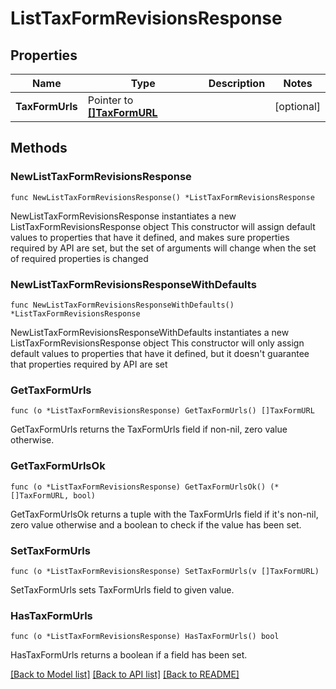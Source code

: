 # ListTaxFormRevisionsResponse

## Properties

Name | Type | Description | Notes
------------ | ------------- | ------------- | -------------
**TaxFormUrls** | Pointer to [**[]TaxFormURL**](TaxFormURL.md) |  | [optional] 

## Methods

### NewListTaxFormRevisionsResponse

`func NewListTaxFormRevisionsResponse() *ListTaxFormRevisionsResponse`

NewListTaxFormRevisionsResponse instantiates a new ListTaxFormRevisionsResponse object
This constructor will assign default values to properties that have it defined,
and makes sure properties required by API are set, but the set of arguments
will change when the set of required properties is changed

### NewListTaxFormRevisionsResponseWithDefaults

`func NewListTaxFormRevisionsResponseWithDefaults() *ListTaxFormRevisionsResponse`

NewListTaxFormRevisionsResponseWithDefaults instantiates a new ListTaxFormRevisionsResponse object
This constructor will only assign default values to properties that have it defined,
but it doesn't guarantee that properties required by API are set

### GetTaxFormUrls

`func (o *ListTaxFormRevisionsResponse) GetTaxFormUrls() []TaxFormURL`

GetTaxFormUrls returns the TaxFormUrls field if non-nil, zero value otherwise.

### GetTaxFormUrlsOk

`func (o *ListTaxFormRevisionsResponse) GetTaxFormUrlsOk() (*[]TaxFormURL, bool)`

GetTaxFormUrlsOk returns a tuple with the TaxFormUrls field if it's non-nil, zero value otherwise
and a boolean to check if the value has been set.

### SetTaxFormUrls

`func (o *ListTaxFormRevisionsResponse) SetTaxFormUrls(v []TaxFormURL)`

SetTaxFormUrls sets TaxFormUrls field to given value.

### HasTaxFormUrls

`func (o *ListTaxFormRevisionsResponse) HasTaxFormUrls() bool`

HasTaxFormUrls returns a boolean if a field has been set.


[[Back to Model list]](../README.md#documentation-for-models) [[Back to API list]](../README.md#documentation-for-api-endpoints) [[Back to README]](../README.md)



